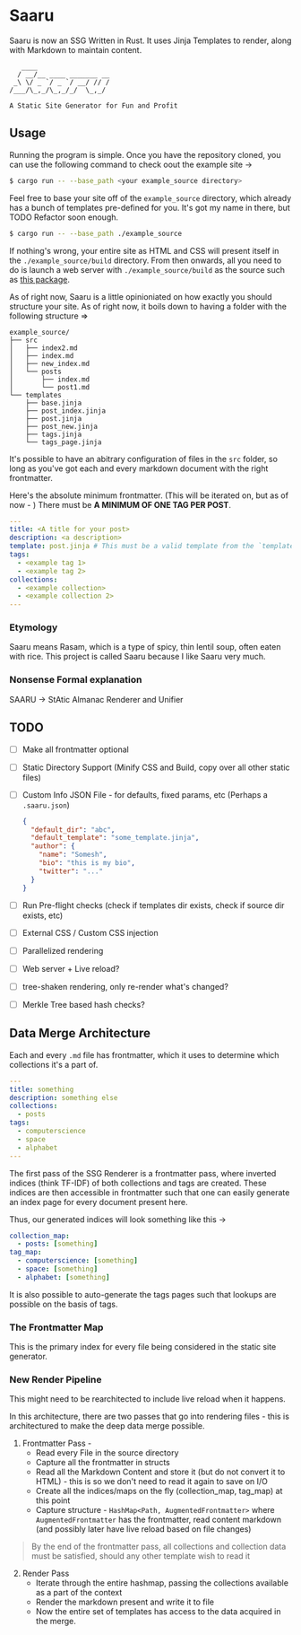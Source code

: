 # Saaru

Saaru is now an SSG Written in Rust. It uses Jinja Templates to render, along with Markdown to maintain content.

```
   ____
  / __/__ ____ _______ __
 _\ \/ _ `/ _ `/ __/ // /
/___/\_,_/\_,_/_/  \_,_/

A Static Site Generator for Fun and Profit
```

## Usage

Running the program is simple. Once you have the repository cloned, you can use the following command to check oout the example site ->

```bash
$ cargo run -- --base_path <your example_source directory>
```

Feel free to base your site off of the `example_source` directory, which already has a bunch of templates pre-defined for you. It's got my name in there, but TODO Refactor soon enough.

```bash
$ cargo run -- --base_path ./example_source
```

If nothing's wrong, your entire site as HTML and CSS will present itself in the `./example_source/build` directory. From then onwards, all you need to do is launch a web server with `./example_source/build` as the source such as [this package](https://www.npmjs.com/package/serve).

As of right now, Saaru is a little opinioniated on how exactly you should structure your site. As of right now, it boils down to having a folder with the following structure =>

```
example_source/
├── src
│   ├── index2.md
│   ├── index.md
│   ├── new_index.md
│   └── posts
│       ├── index.md
│       └── post1.md
└── templates
    ├── base.jinja
    ├── post_index.jinja
    ├── post.jinja
    ├── post_new.jinja
    ├── tags.jinja
    └── tags_page.jinja
```

It's possible to have an abitrary configuration of files in the `src` folder, so long as you've got each and every markdown document with the right frontmatter.

Here's the absolute minimum frontmatter. (This will be iterated on, but as of now - ) There must be **A MINIMUM OF ONE TAG PER POST**.

```yaml
---
title: <A title for your post>
description: <a description>
template: post.jinja # This must be a valid template from the `templates` directory
tags:
  - <example tag 1>
  - <example tag 2>
collections:
  - <example collection>
  - <example collection 2>
---
```

### Etymology

Saaru means Rasam, which is a type of spicy, thin lentil soup, often eaten with rice. This project is called Saaru because I like Saaru very much.

### Nonsense Formal explanation

SAARU -> StAtic Almanac Renderer and Unifier

## TODO

- [ ] Make all frontmatter optional
- [ ] Static Directory Support (Minify CSS and Build, copy over all other static files)
- [ ] Custom Info JSON File - for defaults, fixed params, etc (Perhaps a `.saaru.json`)

  ```json
  {
    "default_dir": "abc",
    "default_template": "some_template.jinja",
    "author": {
      "name": "Somesh",
      "bio": "this is my bio",
      "twitter": "..."
    }
  }
  ```

- [ ] Run Pre-flight checks (check if templates dir exists, check if source dir exists, etc)
- [ ] External CSS / Custom CSS injection
- [ ] Parallelized rendering
- [ ] Web server + Live reload?
- [ ] tree-shaken rendering, only re-render what's changed?
- [ ] Merkle Tree based hash checks?

## Data Merge Architecture

Each and every `.md` file has frontmatter, which it uses to determine which collections it's a part of.

```yaml
---
title: something
description: something else
collections:
  - posts
tags:
  - computerscience
  - space
  - alphabet
---
```

The first pass of the SSG Renderer is a frontmatter pass, where inverted indices (think TF-IDF) of both collections and tags are created. These indices are then accessible in frontmatter such that one can easily generate an index page for every document present here.

Thus, our generated indices will look something like this ->

```yaml
collection_map:
  - posts: [something]
tag_map:
  - computerscience: [something]
  - space: [something]
  - alphabet: [something]
```

It is also possible to auto-generate the tags pages such that lookups are possible on the basis of tags.

### The Frontmatter Map

This is the primary index for every file being considered in the static site generator.

### New Render Pipeline

This might need to be rearchitected to include live reload when it happens.

In this architecture, there are two passes that go into rendering files - this is architectured to make the deep data merge possible.

1. Frontmatter Pass -
   - Read every File in the source directory
   - Capture all the frontmatter in structs
   - Read all the Markdown Content and store it (but do not convert it to HTML) - this is so we don't need to read it again to save on I/O
   - Create all the indices/maps on the fly (collection_map, tag_map) at this point
   - Capture structure - `HashMap<Path, AugmentedFrontmatter>` where `AugmentedFrontmatter` has the frontmatter, read content markdown (and possibly later have live reload based on file changes)

> By the end of the frontmatter pass, all collections and collection data must be satisfied, should any other template wish to read it

2. Render Pass
   - Iterate through the entire hashmap, passing the collections available as a part of the context
   - Render the markdown present and write it to file
   - Now the entire set of templates has access to the data acquired in the merge.

